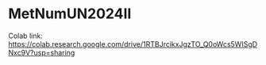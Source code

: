# MetNumUN2024II

Colab link: https://colab.research.google.com/drive/1RTBJrcikxJgzTO_Q0oWcs5WISgDNxc9V?usp=sharing

